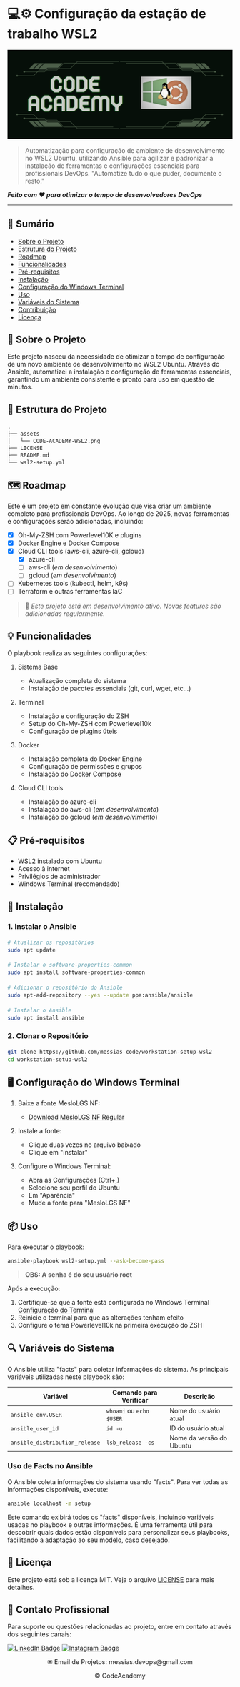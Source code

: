 # 💻⚙️ Configuração da estação de trabalho WSL2

<p align="center">
  <img src="./assets/CODE-ACADEMY-WSL2.png" alt="code-academy-banner">
</p>

> Automatização para configuração de ambiente de desenvolvimento no WSL2 Ubuntu, utilizando Ansible para agilizar e padronizar a instalação de ferramentas e configurações essenciais para profissionais DevOps.
> "Automatize tudo o que puder, documente o resto."

_**Feito com ❤️ para otimizar o tempo de desenvolvedores DevOps**_

---

## 📑 Sumário
- [Sobre o Projeto](#-sobre-o-projeto)
- [Estrutura do Projeto](#-estrutura-do-projeto)
- [Roadmap](#-roadmap)
- [Funcionalidades](#-funcionalidades)
- [Pré-requisitos](#-pré-requisitos)
- [Instalação](#-instalação)
- [Configuração do Windows Terminal](#️-configuração-do-windows-terminal)
- [Uso](#-uso)
- [Variáveis do Sistema](#-variáveis-do-sistema)
- [Contribuição](#-contribuição)
- [Licença](#-licença)

## 🚀 Sobre o Projeto

Este projeto nasceu da necessidade de otimizar o tempo de configuração de um novo ambiente de desenvolvimento no WSL2 Ubuntu. Através do Ansible, automatizei a instalação e configuração de ferramentas essenciais, garantindo um ambiente consistente e pronto para uso em questão de minutos.

## 📁 Estrutura do Projeto

```
.
├── assets
│   └── CODE-ACADEMY-WSL2.png
├── LICENSE
├── README.md
└── wsl2-setup.yml
```

## 🗺️ Roadmap

Este é um projeto em constante evolução que visa criar um ambiente completo para profissionais DevOps. Ao longo de 2025, novas ferramentas e configurações serão adicionadas, incluindo:

- [x] Oh-My-ZSH com Powerlevel10K e plugins
- [x] Docker Engine e Docker Compose
- [x] Cloud CLI tools (aws-cli, azure-cli, gcloud)
   - [x] azure-cli
   - [ ] aws-cli (_em desenvolvimento_)
   - [ ] gcloud (_em desenvolvimento_)
- [ ] Kubernetes tools (kubectl, helm, k9s)
- [ ] Terraform e outras ferramentas IaC

> 🔄 *Este projeto está em desenvolvimento ativo. Novas features são adicionadas regularmente.*

## 💡 Funcionalidades

O playbook realiza as seguintes configurações:

1. Sistema Base
   - Atualização completa do sistema
   - Instalação de pacotes essenciais (git, curl, wget, etc...)

2. Terminal
   - Instalação e configuração do ZSH
   - Setup do Oh-My-ZSH com Powerlevel10k
   - Configuração de plugins úteis

3. Docker
   - Instalação completa do Docker Engine
   - Configuração de permissões e grupos
   - Instalação do Docker Compose

4. Cloud CLI tools
   - Instalação do azure-cli
   - Instalação do aws-cli (_em desenvolvimento_)
   - Instalação do gcloud (_em desenvolvimento_)

## 📋 Pré-requisitos

- WSL2 instalado com Ubuntu
- Acesso à internet
- Privilégios de administrador
- Windows Terminal (recomendado)

## 🔧 Instalação

### 1. Instalar o Ansible

```bash
# Atualizar os repositórios
sudo apt update

# Instalar o software-properties-common
sudo apt install software-properties-common

# Adicionar o repositório do Ansible
sudo apt-add-repository --yes --update ppa:ansible/ansible

# Instalar o Ansible
sudo apt install ansible
```

### 2. Clonar o Repositório

```bash
git clone https://github.com/messias-code/workstation-setup-wsl2
cd workstation-setup-wsl2
```

## 🖥️ Configuração do Windows Terminal

1. Baixe a fonte MesloLGS NF:
   - [Download MesloLGS NF Regular](https://github.com/romkatv/powerlevel10k-media/raw/master/MesloLGS%20NF%20Regular.ttf)

2. Instale a fonte:
   - Clique duas vezes no arquivo baixado
   - Clique em "Instalar"

3. Configure o Windows Terminal:
   - Abra as Configurações (Ctrl+,)
   - Selecione seu perfil do Ubuntu
   - Em "Aparência"
   - Mude a fonte para "MesloLGS NF"

## 📦 Uso

Para executar o playbook:

```bash
ansible-playbook wsl2-setup.yml --ask-become-pass
```

> **OBS: A senha é do seu usuário root**

Após a execução:
1. Certifique-se que a fonte está configurada no Windows Terminal [Configuração do Terminal](#️-configuração-do-windows-terminal)
2. Reinicie o terminal para que as alterações tenham efeito
3. Configure o tema Powerlevel10k na primeira execução do ZSH

## 🔍 Variáveis do Sistema

O Ansible utiliza "facts" para coletar informações do sistema. As principais variáveis utilizadas neste playbook são:

| Variável | Comando para Verificar | Descrição |
|----------|------------------------|-----------|
| `ansible_env.USER` | `whoami` ou `echo $USER` | Nome do usuário atual |
| `ansible_user_id` | `id -u` | ID do usuário atual |
| `ansible_distribution_release` | `lsb_release -cs` | Nome da versão do Ubuntu |

### Uso de Facts no Ansible

O Ansible coleta informações do sistema usando "facts". Para ver todas as informações disponíveis, execute:

```bash
ansible localhost -m setup
```

Este comando exibirá todos os "facts" disponíveis, incluindo variáveis usadas no playbook e outras informações. É uma ferramenta útil para descobrir quais dados estão disponíveis para personalizar seus playbooks, facilitando a adaptação ao seu modelo, caso desejado.

## 📝 Licença

Este projeto está sob a licença MIT. Veja o arquivo [LICENSE](LICENSE) para mais detalhes.

## 🤝 Contato Profissional
Para suporte ou questões relacionadas ao projeto, entre em contato através dos seguintes canais:

[![LinkedIn Badge](https://img.shields.io/static/v1?style=for-the-badge&message=LinkedIn&color=0A66C2&logo=LinkedIn&logoColor=FFFFFF&label=)](https://www.linkedin.com/in/ihanmessias/)
[![Instagram Badge](https://img.shields.io/badge/Instagram-E4405F?style=for-the-badge&logo=instagram&logoColor=white)](https://www.instagram.com/messias.code)

<p align="center">✉ Email de Projetos: messias.devops@gmail.com</p>

<p align="center">© CodeAcademy</p>